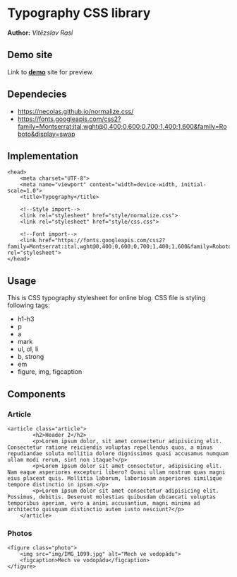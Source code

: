 # Typography CSS library
**Author:** *Vítězslav Rasl*
## Demo site
Link to **[demo](https://pslib-cz.github.io/typography/)** site for preview.
## Dependecies
- https://necolas.github.io/normalize.css/
- https://fonts.googleapis.com/css2?family=Montserrat:ital,wght@0,400;0,600;0,700;1,400;1,600&family=Roboto&display=swap
## Implementation
```
<head>
    <meta charset="UTF-8">
    <meta name="viewport" content="width=device-width, initial-scale=1.0">
    <title>Typography</title>

    <!--Style import-->
    <link rel="stylesheet" href="style/normalize.css">
    <link rel="stylesheet" href="style/css.css">

    <!--Font import-->
    <link href="https://fonts.googleapis.com/css2?family=Montserrat:ital,wght@0,400;0,600;0,700;1,400;1,600&family=Roboto&display=swap" rel="stylesheet">
</head>
```
## Usage
This is CSS typography stylesheet for online blog. CSS file is styling following tags:
- h1-h3
- p
- a
- mark
- ul, ol, li
- b, strong
- em
- figure, img, figcaption

## Components
### Article
```
<article class="article">
        <h2>Header 2</h2>
        <p>Lorem ipsum dolor, sit amet consectetur adipisicing elit. Consectetur ratione reiciendis voluptas repellendus quos, a minus repudiandae soluta mollitia dolore dignissimos quasi accusamus numquam ullam modi rerum, sint non itaque?</p>
        <p>Lorem ipsum dolor sit amet consectetur, adipisicing elit. Nam eaque asperiores excepturi libero? Quasi ullam nostrum quas magni eius placeat quis. Mollitia laborum, laboriosam asperiores similique tempore distinctio in ipsum.</p>
        <p>Lorem ipsum dolor sit amet consectetur adipisicing elit. Possimus, debitis. Deserunt molestias quibusdam obcaecati voluptas temporibus aperiam, vero a animi accusantium, magni minima ad architecto quisquam distinctio autem iusto nesciunt?</p>
    </article>
```
### Photos
```
<figure class="photo">
    <img src="img/IMG_1099.jpg" alt="Mech ve vodopádu">
    <figcaption>Mech ve vodopádu</figcaption>
</figure>
```
